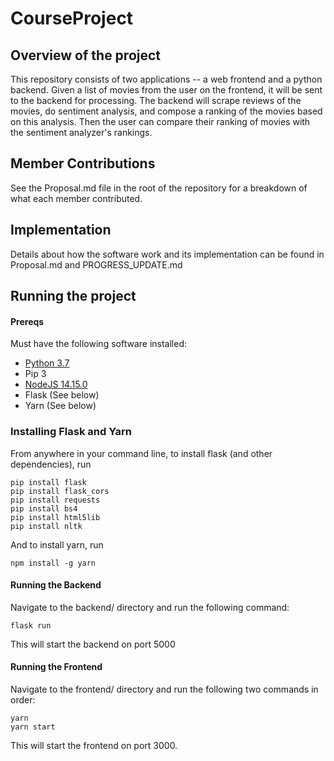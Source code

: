 # CourseProject
## Overview of the project
This repository consists of two applications -- a web frontend and a python backend. Given a list of movies from the user on the frontend, it will be sent to the backend for processing. The backend will scrape reviews of the movies, do sentiment analysis, and compose a ranking of the movies based on this analysis. Then the user can compare their ranking of movies with the sentiment analyzer's rankings.

## Member Contributions
See the Proposal.md file in the root of the repository for a breakdown of what each member contributed.

## Implementation
Details about how the software work and its implementation can be found in Proposal.md and PROGRESS_UPDATE.md

## Running the project
#### Prereqs
Must have the following software installed:
* [Python 3.7](https://www.python.org/downloads/release/python-379/)
* Pip 3
* [NodeJS 14.15.0](https://nodejs.org/download/release/v14.15.0/)
* Flask (See below)
* Yarn (See below)

### Installing Flask and Yarn
From anywhere in your command line, to install flask (and other dependencies), run
```
pip install flask
pip install flask_cors
pip install requests
pip install bs4
pip install html5lib
pip install nltk
```
And to install yarn, run
```
npm install -g yarn
```

#### Running the Backend
Navigate to the backend/ directory and run the following command:
```
flask run
```
This will start the backend on port 5000

#### Running the Frontend
Navigate to the frontend/ directory and run the following two commands in order:
```
yarn
yarn start
```
This will start the frontend on port 3000.
